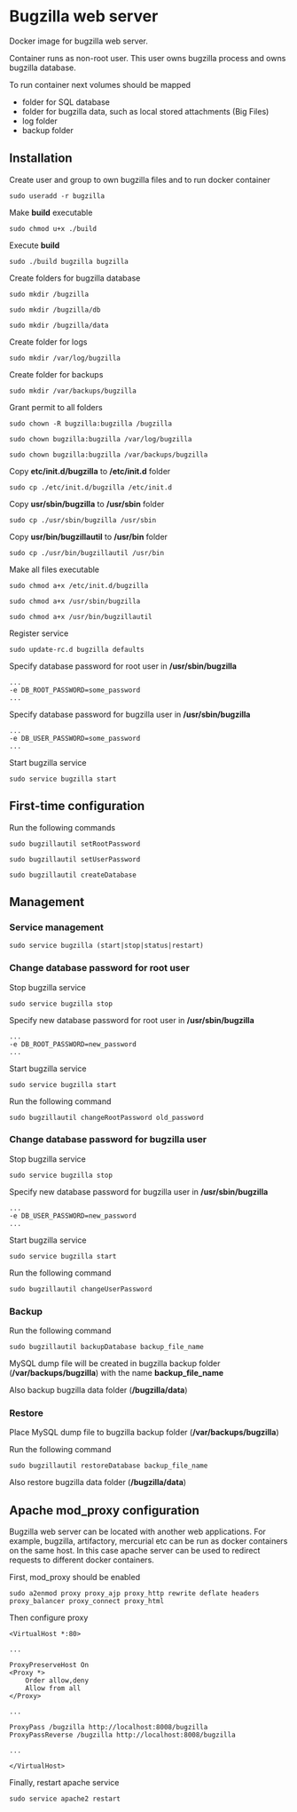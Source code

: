 Bugzilla web server
===================
Docker image for bugzilla web server.

Container runs as non-root user. This user owns bugzilla process and owns bugzilla database.

To run container next volumes should be mapped
* folder for SQL database
* folder for bugzilla data, such as local stored attachments (Big Files)
* log folder
* backup folder

Installation
------------
Create user and group to own bugzilla files and to run docker container
```
sudo useradd -r bugzilla
```

Make **build** executable
```
sudo chmod u+x ./build
```

Execute **build**
```
sudo ./build bugzilla bugzilla
```

Create folders for bugzilla database
```
sudo mkdir /bugzilla
```
```
sudo mkdir /bugzilla/db
```
```
sudo mkdir /bugzilla/data
```

Create folder for logs
```
sudo mkdir /var/log/bugzilla
```

Create folder for backups
```
sudo mkdir /var/backups/bugzilla
```

Grant permit to all folders
```
sudo chown -R bugzilla:bugzilla /bugzilla
```
```
sudo chown bugzilla:bugzilla /var/log/bugzilla
```
```
sudo chown bugzilla:bugzilla /var/backups/bugzilla
```

Copy **etc/init.d/bugzilla** to **/etc/init.d** folder
```
sudo cp ./etc/init.d/bugzilla /etc/init.d
```

Copy **usr/sbin/bugzilla** to **/usr/sbin** folder
```
sudo cp ./usr/sbin/bugzilla /usr/sbin
```

Copy **usr/bin/bugzillautil** to **/usr/bin** folder
```
sudo cp ./usr/bin/bugzillautil /usr/bin
```

Make all files executable
```
sudo chmod a+x /etc/init.d/bugzilla
```
```
sudo chmod a+x /usr/sbin/bugzilla
```
```
sudo chmod a+x /usr/bin/bugzillautil
```

Register service
```
sudo update-rc.d bugzilla defaults
```

Specify database password for root user in **/usr/sbin/bugzilla**
```
...
-e DB_ROOT_PASSWORD=some_password
...
```

Specify database password for bugzilla user in **/usr/sbin/bugzilla**
```
...
-e DB_USER_PASSWORD=some_password
...
```

Start bugzilla service
```
sudo service bugzilla start
```

First-time configuration
------------------------
Run the following commands
```
sudo bugzillautil setRootPassword
```
```
sudo bugzillautil setUserPassword
```
```
sudo bugzillautil createDatabase
```

Management
----------
### Service management
```
sudo service bugzilla (start|stop|status|restart)
```

### Change database password for root user
Stop bugzilla service
```
sudo service bugzilla stop
```

Specify new database password for root user in **/usr/sbin/bugzilla**
```
...
-e DB_ROOT_PASSWORD=new_password
...
```

Start bugzilla service
```
sudo service bugzilla start
```

Run the following command
```
sudo bugzillautil changeRootPassword old_password
```

### Change database password for bugzilla user
Stop bugzilla service
```
sudo service bugzilla stop
```

Specify new database password for bugzilla user in **/usr/sbin/bugzilla**
```
...
-e DB_USER_PASSWORD=new_password
...
```

Start bugzilla service
```
sudo service bugzilla start
```

Run the following command
```
sudo bugzillautil changeUserPassword
```

### Backup
Run the following command
```
sudo bugzillautil backupDatabase backup_file_name
```

MySQL dump file will be created in bugzilla backup folder (**/var/backups/bugzilla**) with the name **backup_file_name**

Also backup bugzilla data folder (**/bugzilla/data**)

### Restore
Place MySQL dump file to bugzilla backup folder (**/var/backups/bugzilla**)

Run the following command
```
sudo bugzillautil restoreDatabase backup_file_name
```

Also restore bugzilla data folder (**/bugzilla/data**)

Apache mod_proxy configuration
------------------------------
Bugzilla web server can be located with another web applications.
For example, bugzilla, artifactory, mercurial etc can be run as docker containers on the same host.
In this case apache server can be used to redirect requests to different docker containers.

First, mod_proxy should be enabled
```
sudo a2enmod proxy proxy_ajp proxy_http rewrite deflate headers proxy_balancer proxy_connect proxy_html
```

Then configure proxy
```
<VirtualHost *:80>

...

ProxyPreserveHost On
<Proxy *>
    Order allow,deny
    Allow from all
</Proxy>

...

ProxyPass /bugzilla http://localhost:8008/bugzilla
ProxyPassReverse /bugzilla http://localhost:8008/bugzilla

...

</VirtualHost>
```

Finally, restart apache service
```
sudo service apache2 restart
```

